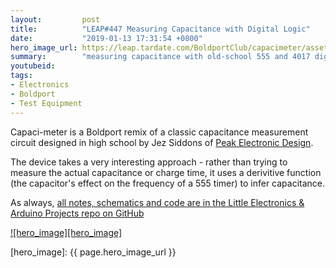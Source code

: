 ```yaml
---
layout:         post
title:          "LEAP#447 Measuring Capacitance with Digital Logic"
date:           "2019-01-13 17:31:54 +0800"
hero_image_url: https://leap.tardate.com/BoldportClub/capacimeter/assets/capacimeter_build.jpg
summary:        "measuring capacitance with old-school 555 and 4017 digital logic - a Boldport Club remix of a PEAK, Project #31, December 2018"
youtubeid:
tags:
- Electronics
- Boldport
- Test Equipment
---
```


Capaci-meter is a Boldport remix of a classic capacitance measurement circuit designed in
high school by Jez Siddons of [Peak Electronic Design](https://www.peakelec.co.uk/).

The device takes a very interesting approach - rather than trying to measure the actual capacitance or charge time,
it uses a derivitive function (the capacitor's effect on the frequency of a 555 timer) to infer capacitance.

As always, [all notes, schematics and code are in the Little Electronics & Arduino Projects repo on GitHub][project]

[![hero_image][hero_image]][project]

[leap]: https://leap.tardate.com
[project]: https://github.com/tardate/LittleArduinoProjects/tree/master/BoldportClub/capacimeter
[hero_image]: {{ page.hero_image_url }}

